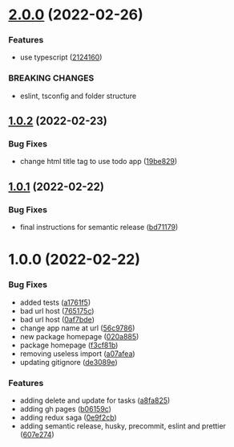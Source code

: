 # [2.0.0](https://github.com/edwardramirez31/my-app/compare/v1.0.2...v2.0.0) (2022-02-26)


### Features

* use typescript ([2124160](https://github.com/edwardramirez31/my-app/commit/212416047d8e4004fdd2e86702b7577c1e746e20))


### BREAKING CHANGES

* eslint, tsconfig and folder structure

## [1.0.2](https://github.com/edwardramirez31/my-app/compare/v1.0.1...v1.0.2) (2022-02-23)


### Bug Fixes

* change html title tag to use todo app ([19be829](https://github.com/edwardramirez31/my-app/commit/19be829a394ea7af62062c128d07e47e2cb33eac))

## [1.0.1](https://github.com/edwardramirez31/my-app/compare/v1.0.0...v1.0.1) (2022-02-22)


### Bug Fixes

* final instructions for semantic release ([bd71179](https://github.com/edwardramirez31/my-app/commit/bd711798dd2672a40d95639795086aa7a394fd4e))

# 1.0.0 (2022-02-22)


### Bug Fixes

* added tests ([a1761f5](https://github.com/edwardramirez31/my-app/commit/a1761f5dc90de47ec27fc2a00840901f05091db9))
* bad url host ([765175c](https://github.com/edwardramirez31/my-app/commit/765175cd5a330582e128001f042f82f2f7b70f33))
* bad url host ([0af7bde](https://github.com/edwardramirez31/my-app/commit/0af7bdef92cd373e08bc4875e11db1a01ceaf325))
* change app name at url ([56c9786](https://github.com/edwardramirez31/my-app/commit/56c9786d6babba02717d20a905119f88474e7945))
* new package homepage ([020a885](https://github.com/edwardramirez31/my-app/commit/020a885892249d17d42ce5341016561a28e35a05))
* package homepage ([f3cf81b](https://github.com/edwardramirez31/my-app/commit/f3cf81b89a05c29ba2b609e255e41de77e7e8e42))
* removing useless import ([a07afea](https://github.com/edwardramirez31/my-app/commit/a07afea60b614095993482dc9af716dafb4afa3d))
* updating gitignore ([de3089e](https://github.com/edwardramirez31/my-app/commit/de3089e97e3249d6ca5a964931fdf8f01bd2efe3))


### Features

* adding delete and update for tasks ([a8fa825](https://github.com/edwardramirez31/my-app/commit/a8fa825f7ced84f057b7543a32e9a1c286342898))
* adding gh pages ([b06159c](https://github.com/edwardramirez31/my-app/commit/b06159c1f888d5e64a2f03e297d0375eb3fc7a4c))
* adding redux saga ([0e9f2cb](https://github.com/edwardramirez31/my-app/commit/0e9f2cb8b47c8e6a4ec2c0acc640696a5fb5ef9b))
* adding semantic release, husky, precommit, eslint and prettier ([607e274](https://github.com/edwardramirez31/my-app/commit/607e2744031c064e46743031c767711af797b3b7))
